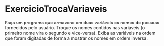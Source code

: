 # ExercicioTrocaVariaveis
Faça um programa que armazene em duas variáveis os nomes de pessoas fornecidos pelo usuário. Troque os nomes contidos nas variáveis (o primeiro nome vira o segundo e vice-versa).  Exiba as variáveis na ordem que foram digitadas de forma a mostrar os nomes em ordem inversa.
